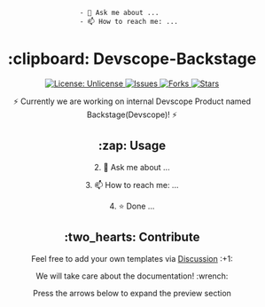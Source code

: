 


                          - 💬 Ask me about ...
                          - 📫 How to reach me: ...
                        
<h1 align="center"> :clipboard: Devscope-Backstage </h1>

<p align="center">

<a href="http://unlicense.org/">
<img src="https://img.shields.io/badge/license-Unlicense-blue.svg" alt="License: Unlicense">
</a>

<a href="https://github.com/markdown-templates/markdown-snippets/issues">
<img src="https://img.shields.io/github/issues/markdown-templates/markdown-snippets.svg" alt="Issues">
</a>

<a href="https://github.com/markdown-templates/markdown-snippets/fork">
<img src="https://img.shields.io/github/forks/markdown-templates/markdown-snippets.svg" alt="Forks">
</a>

<a href="https://github.com/markdown-templates/markdown-snippets/stargazers">
<img src="https://img.shields.io/github/stars/markdown-templates/markdown-snippets.svg" alt="Stars">
</a>

</p>

<p align="center">⚡ Currently we are working on internal Devscope Product named Backstage(Devscope)! ⚡ </p>

<h2 align="center"> :zap: Usage </h2>

<p align="center"> 2. 💬 Ask me about ...
<p align="center"> 3. 📫 How to reach me: ...
<p align="center"> 4. ⭐ Done ...

<h2 align="center"> :two_hearts: Contribute </h2>

<p align="center">Feel free to add your own templates via <a href="https://github.com/orgs/Devscope-Backstage/teams/ithelpdesk"> Discussion</a> :+1:</p>

<p align="center">We will take care about the documentation! :wrench:</p>

<p align="center"> Press the arrows below to expand the preview section </p>

<!--

**Here are some ideas to get you started:**

🙋‍♀️ A short introduction - what is your organization all about?
🌈 Contribution guidelines - how can the community get involved?
👩‍💻 Useful resources - where can the community find your docs? Is there anything else the community should know?
🍿 Fun facts - what does your team eat for breakfast?
🧙 Remember, you can do mighty things with the power of [Markdown](https://docs.github.com/github/writing-on-github/getting-started-with-writing-and-formatting-on-github/basic-writing-and-formatting-syntax)
-->

